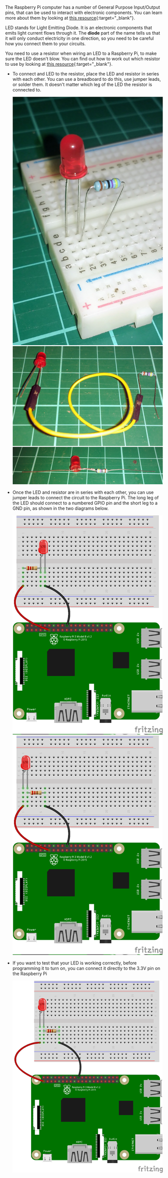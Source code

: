 The Raspberry Pi computer has a number of General Purpose Input/Output pins, that can be used to interact with electronic components. You can learn more about them by looking at [this resource](../../rpi-gpio-pins){:target="_blank"}.

LED stands for Light Emitting Diode. It is an electronic components that emits light current flows through it. The **diode** part of the name tells us that it will only conduct electricity in one direction, so you need to be careful how you connect them to your circuits.

You need to use a resistor when wiring an LED to a Raspberry Pi, to make sure the LED doesn't blow. You can find out how to work out which resistor to use by looking at [this resource](../../generic-physical-led-calcs){:target="_blank"}.

- To connect and LED to the resistor, place the LED and resistor in series with each other. You can use a breadboard to do this, use jumper leads, or solder them. It doesn't matter which leg of the LED the resistor is connected to.

	![breadboard](images/breadboard.jpg)
	![jumper](images/jumper.jpg)
	![solder](images/solder.jpg)

- Once the LED and resistor are in series with each other, you can use jumper leads to connect the circuit to the Raspberry Pi. The long leg of the LED should connect to a numbered GPIO pin and the short leg to a GND pin, as shown in the two diagrams below.

	![led1](images/led1.png)
	![led2](images/led2.png)

- If you want to test that your LED is working correctly, before programming it to turn on, you can connect it directly to the 3.3V pin on the Raspberry Pi

	![led3](images/led3.png)



